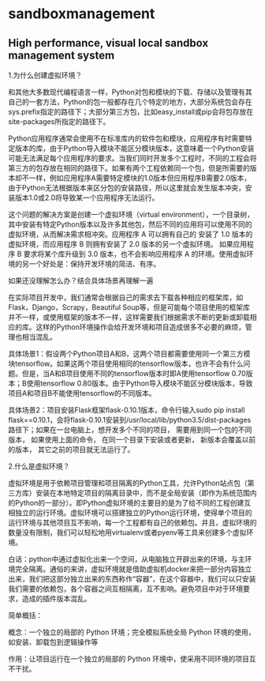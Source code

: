 # sandboxmanagement

## High performance, visual local sandbox management system

1.为什么创建虚拟环境？

和其他大多数现代编程语言一样，Python对包和模块的下载、存储以及管理有其自己的一套方法，Python的包一般都存在几个特定的地方，大部分系统包会存在sys.prefix指定的路径下；大部分第三方包，比如easy_install或pip会将包存放在site-packages所指定的路径下。

Python应用程序通常会使用不在标准库内的软件包和模块，应用程序有时需要特定版本的库，由于Python导入模块不能区分模块版本，这意味着一个Python安装可能无法满足每个应用程序的要求。当我们同时开发多个工程时，不同的工程会将第三方的包存放在相同的路径下。如果有两个工程依赖同一个包，但是所需要的版本却不一样，例如应用程序A需要特定模块的1.0版本但应用程序B需要2.0版本，由于Python无法根据版本来区分包的安装路径，所以这里就会发生版本冲突，安装版本1.0或2.0将导致某一个应用程序无法运行。

这个问题的解决方案是创建一个虚拟环境（virtual environment），一个目录树，其中安装有特定Python版本以及许多其他包，然后不同的应用将可以使用不同的虚拟环境，从而解决需求相冲突。应用程序 A 可以拥有自己的 安装了 1.0 版本的虚拟环境，而应用程序 B 则拥有安装了 2.0 版本的另一个虚拟环境。 如果应用程序 B 要求将某个库升级到 3.0 版本，也不会影响应用程序 A 的环境。使用虚拟环境的另一个好处是：保持开发环境的简洁、有序。

如果还没理解怎么办？结合具体场景再理解一遍

在实际项目开发中，我们通常会根据自己的需求去下载各种相应的框架库，如Flask，Django，Scrapy，Beautiful Soup等，但是可能每个项目使用的框架库并不一样，或使用框架的版本不一样，这样需要我们根据需求不断的更新或卸载相应的库。这样的Python环境操作会给开发环境和项目造成很多不必要的麻烦，管理也相当混乱。 

具体场景1：假设两个Python项目A和B，这两个项目都需要使用同一个第三方模块tensorflow。如果这两个项目使用相同的tensorflow版本，也许不会有什么问题。但是，当A和B项目使用不同的tensorflow版本时即A使用tensorflow 0.70版本；B使用tensorflow 0.80版本。由于Python导入模块不能区分模块版本，导致项目A和项目B不能使用tensorflow的不同版本。

具体场景2：项目安装Flask框架flask-0.10.1版本，命令行输入sudo pip install flask==0.10.1，会将flask-0.10.1安装到/usr/local/lib/python3.5/dist-packages路径下；如果在一台电脑上，想开发多个不同的项目， 需要用到同一个包的不同版本， 如果使用上面的命令， 在同一个目录下安装或者更新， 新版本会覆盖以前的版本， 其它之前的项目就无法运行了。

2.什么是虚拟环境？

虚拟环境是用于依赖项目管理和项目隔离的Python工具，允许Python站点包（第三方库）安装在本地特定项目的隔离目录中，而不是全局安装（即作为系统范围内的Python的一部分）。即Python虚拟环境的主要目的是为了给不同的工程创建互相独立的运行环境。虚拟环境可以搭建独立的Python运行环境，使得单个项目的运行环境与其他项目互不影响，每一个工程都有自己的依赖包。并且，虚拟环境的数量没有限制，我们可以轻松地用virtualenv或者pyenv等工具来创建多个虚拟环境。

白话：python中通过虚拟化出来一个空间，从电脑独立开辟出来的环境，与主环境完全隔离。通俗的来讲，虚拟环境就是借助虚拟机docker来把一部分内容独立出来，我们把这部分独立出来的东西称作“容器”，在这个容器中，我们可以只安装我们需要的依赖包，各个容器之间互相隔离，互不影响。避免项目中对于环境要求，造成的插件版本混乱。

简单概括：

概念：一个独立的局部的 Python 环境；完全模拟系统全局 Python 环境的使用，如安装、卸载包到逻辑操作等 

作用：让项目运行在一个独立的局部的 Python 环境中，使采用不同环境的项目互不干扰。

